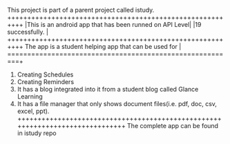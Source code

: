 This project is part of a parent project called istudy.
++++++++++++++++++++++++++++++++++++++++++++++++++++++++++
|This is an android app that has been runned on API Level|
|19 successfully.					 |
++++++++++++++++++++++++++++++++++++++++++++++++++++++++++
The app is a student helping app that can be used for    |
=========================================================+
1. Creating Schedules
2. Creating Reminders
3. It has a blog integrated into it from a student blog called Glance Learning
4. It has a file manager that only shows document files(i.e. pdf, doc, csv, 
excel, ppt).
++++++++++++++++++++++++++++++++++++++++++++++++++++++++++++++++++++++++++++++
The complete app can be found in istudy repo 

